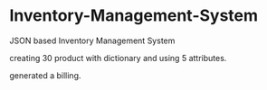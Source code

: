# Inventory-Management-System
JSON based Inventory Management System

creating 30 product with dictionary and using 5 attributes.

generated a billing.
